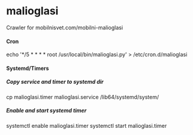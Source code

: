 # malioglasi
Crawler for mobilnisvet.com/mobilni-malioglasi


#### Cron
echo '*/5 * * * *  root  /usr/local/bin/malioglasi.py' > /etc/cron.d/malioglasi


#### Systemd/Timers
##### Copy service and timer to systemd dir
cp malioglasi.timer malioglasi.service /lib64/systemd/system/

##### Enable and start systemd timer
systemctl enable malioglasi.timer
systemctl start malioglasi.timer
